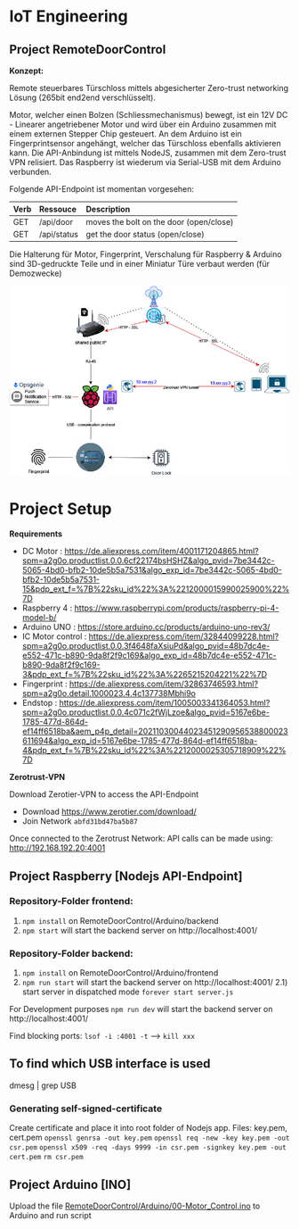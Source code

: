 # IoT Engineering
## Project RemoteDoorControl

**Konzept:**

Remote steuerbares Türschloss mittels abgesicherter Zero-trust networking Lösung (265bit end2end verschlüsselt).

Motor, welcher einen Bolzen (Schliessmechanismus) bewegt, ist ein 12V DC - Linearer angetriebener Motor und wird über ein Arduino zusammen mit einem externen Stepper Chip gesteuert.
An dem Arduino ist ein Fingerprintsensor angehängt, welcher das Türschloss ebenfalls aktivieren kann.
Die API-Anbindung ist mittels NodeJS, zusammen mit dem Zero-trust VPN relisiert. Das Raspberry ist wiederum via Serial-USB mit dem Arduino verbunden.

Folgende API-Endpoint ist momentan vorgesehen:

| Verb | Ressouce | Description |
|:-----|:--------|:------|
| GET | /api/door | moves the bolt on the door (open/close) |
| GET | /api/status | get the door status (open/close) |


Die Halterung für Motor, Fingerprint, Verschalung für Raspberry & Arduino sind 3D-gedruckte Teile und in einer Miniatur Türe verbaut werden (für Demozwecke)

![Alt text](ConceptDrawing.png "Concept")

# Project Setup

**Requirements**
- DC Motor : https://de.aliexpress.com/item/4001171204865.html?spm=a2g0o.productlist.0.0.6cf22174bsHSHZ&algo_pvid=7be3442c-5065-4bd0-bfb2-10de5b5a7531&algo_exp_id=7be3442c-5065-4bd0-bfb2-10de5b5a7531-15&pdp_ext_f=%7B%22sku_id%22%3A%2212000015990025900%22%7D 
- Raspberry 4 : https://www.raspberrypi.com/products/raspberry-pi-4-model-b/
- Arduino UNO : https://store.arduino.cc/products/arduino-uno-rev3/
- IC Motor control : https://de.aliexpress.com/item/32844099228.html?spm=a2g0o.productlist.0.0.3f4648faXsiuPd&algo_pvid=48b7dc4e-e552-471c-b890-9da8f2f9c169&algo_exp_id=48b7dc4e-e552-471c-b890-9da8f2f9c169-3&pdp_ext_f=%7B%22sku_id%22%3A%2265215204221%22%7D
- Fingerprint : https://de.aliexpress.com/item/32863746593.html?spm=a2g0o.detail.1000023.4.4c137738Mbhi9o
- Endstop : https://de.aliexpress.com/item/1005003341364053.html?spm=a2g0o.productlist.0.0.4c071c2fWjLzoe&algo_pvid=5167e6be-1785-477d-864d-ef14ff6518ba&aem_p4p_detail=20211030044023451290956538800023611694&algo_exp_id=5167e6be-1785-477d-864d-ef14ff6518ba-4&pdp_ext_f=%7B%22sku_id%22%3A%2212000025305718909%22%7D

**Zerotrust-VPN**

Download Zerotier-VPN to access the API-Endpoint
- Download https://www.zerotier.com/download/
- Join Network `abfd31bd47ba5b87`

Once connected to the Zerotrust Network: API calls can be made using:  http://192.168.192.20:4001

## Project Raspberry [Nodejs API-Endpoint]

### Repository-Folder frontend:

1) `npm install` on RemoteDoorControl/Arduino/backend 
2) `npm start` will start the backend server on http://localhost:4001/ 

### Repository-Folder backend:

1) `npm install` on RemoteDoorControl/Arduino/frontend
2) `npm run start` will start the backend server on http://localhost:4001/ 
2.1) start server in dispatched mode `forever start server.js`

For Development purposes
`npm run dev` will start the backend server on http://localhost:4001/ 

Find blocking ports: `lsof -i :4001 -t` --> `kill xxx`

## To find which USB interface is used
dmesg | grep USB

### Generating self-signed-certificate
Create certificate and place it into root folder of Nodejs app. Files: key.pem, cert.pem
`openssl genrsa -out key.pem`
`openssl req -new -key key.pem -out csr.pem`
`openssl x509 -req -days 9999 -in csr.pem -signkey key.pem -out cert.pem`
`rm csr.pem`
## Project Arduino [INO]

Upload the file [RemoteDoorControl/Arduino/00-Motor_Control.ino](RemoteDoorControl/Arduino/00-Motor_Control.ino) to Arduino and run script
